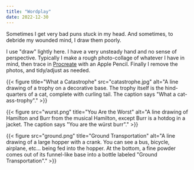 ```yaml
---
title: "Wordplay"
date: 2022-12-30
---
```


Sometimes I get very bad puns stuck in my head. And sometimes, to debride my wounded mind, I draw them poorly.

<!--more-->

I use "draw" lightly here. I have a very unsteady hand and no sense of perspective. Typically I make a rough photo-collage of whatever I have in mind, then trace in [Procreate](https://procreate.com) with an Apple Pencil. Finally I remove the photos, and tidy/adjust as needed.

{{< figure 
    title="What a Catastrophe"
    src="catastrophe.jpg" 
    alt="A line drawing of a trophy on a decorative base. The trophy itself is the hind-quarters of a cat, complete with curling tail. The caption says \"What a cat-ass-trophy\"." >}}

{{< figure 
    src="wurst.png" 
    title="You Are the Worst"
    alt="A line drawing of Hamilton and Burr from the musical Hamilton, except Burr is a hotdog in a jacket. The caption says \"You are the würst burr\"." >}}

{{< figure 
    src="ground.png"
    title="Ground Transportation"
    alt="A line drawing of a large hopper with a crank. You can see a bus, bicycle, airplane, etc… being fed into the hopper. At the bottom, a fine powder comes out of its funnel-like base into a bottle labeled \"Ground Transportation\"." >}}
